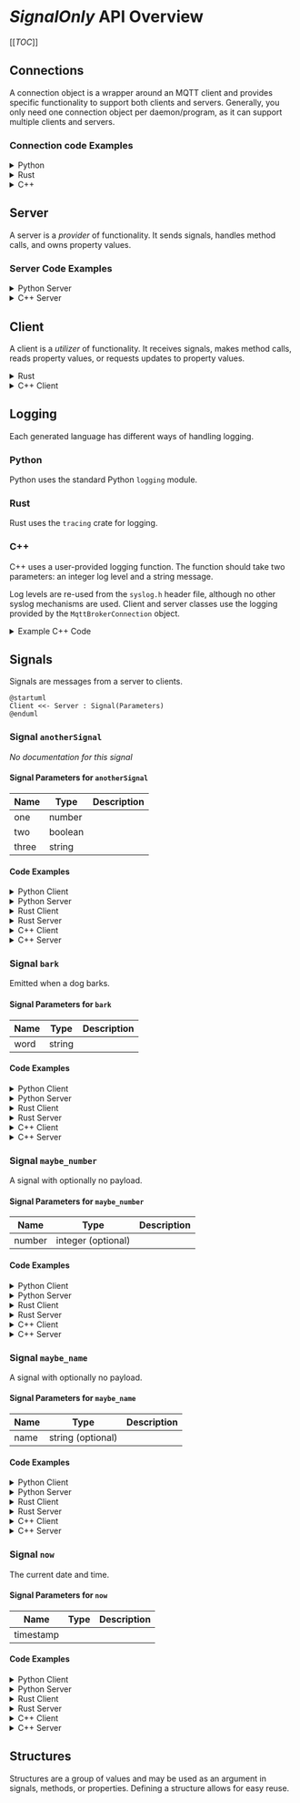 # _SignalOnly_ API Overview

[[_TOC_]]

## Connections

A connection object is a wrapper around an MQTT client and provides specific functionality to support both clients and servers.
Generally, you only need one connection object per daemon/program, as it can support multiple clients and servers.  

### Connection code Examples

<details>
  <summary>Python</summary>

```python
from connection import MqttBrokerConnection, MqttTransportType, MqttTransport

transport = MqttTransport(MqttTransportType.TCP, "localhost", 1883) # Or: MqttTransport(MqttTransportType.UNIX, socket_path="/path/to/socket")
connection_object = MqttBrokerConnection(transport)
```

The `connection_object` will be passed to client and server constructors.

</details>

<details>
  <summary>Rust</summary>

Rust implementations use the [MQTTier](https://crates.io/crates/mqttier) crate for MQTT connectivity.  MQTTier is a wrapper around the [rumqttc](https://crates.io/crates/rumqttc) crate and handles serialization, message queuing, and acknowledgments.

```rust
use mqttier::{MqttierClient, MqttierOptions};

  let conn_opts = MqttierOptionsBuilder::new()
      .connection(Connection::TcpLocalhost(1883)) // Connection::UnixSocket("/path/to/socket") is also supported.
      .build()
      .unwrap()
      .expect("Failed to build MQTT connection options");
  let mut connection = MqttierClient::new(conn_opts).unwrap().expect("Failed to create MQTT client");
```

The `connection_object` will be passed to client and server constructors.

</details>

<details>
  <summary>C++</summary>

The C++ connection object is a wrapper around the [libmosquitto](https://mosquitto.org/api/files/mosquitto-h.html) C library.  This library only supports TCP and WebSocket connections.  Unix Domain Socket support may be added in the future.

```c++
#include "broker.hpp"

auto connection_object = std::make_shared<MqttBrokerConnection>("localhost", 1883, "daemon-name");
```

The `connection_object` will be passed to client and server constructors.

</details>

## Server

A server is a _provider_ of functionality.  It sends signals, handles method calls, and owns property values.

### Server Code Examples

<details>
  <summary>Python Server</summary>

```python
from signalonlyipc.client import SignalOnlyServer

server = SignalOnlyServer(connection_object)
```

The `server` object provides methods for emitting signals and updating properties.  It also allows for decorators to indicate method call handlers.

A full example can be viewed by looking at the `if __name__ == "__main__":` section of the generated `signalonlyipc.server.py` module.

</details>


<details>
  <summary>C++ Server</summary>

```c++

```

The `server` object provides methods for emitting signals and updating properties.  It also allows for decorators to indicate method call handlers.

A full example can be viewed by looking at the generated `examples/server_main.cpp` file.`

</details>

## Client

A client is a _utilizer_ of functionality.  It receives signals, makes method calls, reads property values, or requests updates to property values.

<details>
  <summary>Rust</summary>

```rust
let api_client = SignalOnlyClient::new(&mut connection).await;
```

A full example can be viewed by looking at the generated `client/examples/client.rs` file.

</details>

<details>
  <summary>C++ Client</summary>

A full example can be viewed by looking at the generated `examples/client_main.cpp` file.

</details>

## Logging

Each generated language has different ways of handling logging.  

### Python

Python uses the standard Python `logging` module.  

### Rust

Rust uses the `tracing` crate for logging.

### C++

C++ uses a user-provided logging function.  The function should take two parameters: an integer log level and a string message. 

Log levels are re-used from the `syslog.h` header file, although no other syslog mechanisms are used.  Client and server classes use the logging provided by the `MqttBrokerConnection` object.

<details>
  <summary>Example C++ Code</summary>

```c++
#include <syslog.h>

auto connnection = std::make_shared<MqttBrokerConnection>(...);
connnection->SetLogLevel(LOG_DEBUG);
connnection->SetLogFunction([](int level, const char* msg)
{
    std::cout << "[" << level << "] " << msg << std::endl;
});
```

</details>




## Signals

Signals are messages from a server to clients.

```plantuml
@startuml
Client <<- Server : Signal(Parameters)
@enduml
```

### Signal `anotherSignal`

_No documentation for this signal_

#### Signal Parameters for `anotherSignal`

| Name          | Type     |Description|
|---------------|----------|-----------|
|      one      |  number  ||
|      two      | boolean  ||
|     three     |  string  ||

#### Code Examples

<details>
  <summary>Python Client</summary>

The `anotherSignal` signal can be subscribed to by using the client's `receive_another_signal` decorator on a callback function. The name of the function does not matter. The function is called any time the signal is received.

```python
@client.receive_another_signal
def on_another_signal(one: float, two: bool, three: str):
    print(f"Got a 'anotherSignal' signal: one={ one } two={ two } three={ three } ")
```

</details>

<details>
  <summary>Python Server</summary>

A server can emit a `anotherSignal` signal simply by calling the server's `emit_another_signal` method.

```python
server.emit_another_signal(3.14, True, "apples")
```

</details>

<details>
  <summary>Rust Client</summary>

A Rust client receives signals through a `tokio::broadcast` channel.  Receiving from the channel returns a `Result<T, RecvError>` object.  

Since receiving a message through the channel blocks, it may be best to put this into a separate async task.

```rust
let mut another_signal_signal_rx = client.get_another_signal_receiver();
print("Got a 'anotherSignal' signal: {:?}", another_signal_signal_rx.recv().await);
```

</details>

<details>
  <summary>Rust Server</summary>

A server can emit a `anotherSignal` signal simply by calling the server's `emit_another_signal` method.

```rust
let publish_result = server.emit_another_signal(3.14, true, "apples".to_string()).await;
```

The return type is a **Pinned Boxed Future** that resolves to a `Result<(), MethodReturnCode>`.  The future is resolved when the signal is sent (with "publish complete" acknowledgment) or when an error occurs.  If you need to block until the signal is received by the MQTT broker, you can `.await` the future.

</details>

<details>
  <summary>C++ Client</summary>

A client can register a callback function to be called when a `anotherSignal` signal is received.  The callback function should take the same parameters as the signal.  In this example, we are using a lambda as the callback function.

```cpp
client.registerAnotherSignalCallback([](double one, bool two, const std::string& three) {
    std::cout << "one=" <<one << " | " << "two=" <<two << " | " << "three=" <<three <<  std::endl;
});
```

</details>

<details>
  <summary>C++ Server</summary>

A `anotherSignal` signal can be emitted by calling the server's `emitAnotherSignalSignal` method.  This returns a `std::future` that can be waited on if desired.  The future is resolved when the signal is sent.

```cpp
auto anotherSignalFuture = server.emitAnotherSignalSignal(3.14, true, "apples");
anotherSignalFuture.wait(); // Optional, to block until signal is sent.
```

</details>


### Signal `bark`

Emitted when a dog barks.

#### Signal Parameters for `bark`

| Name          | Type     |Description|
|---------------|----------|-----------|
|      word     |  string  ||

#### Code Examples

<details>
  <summary>Python Client</summary>

The `bark` signal can be subscribed to by using the client's `receive_bark` decorator on a callback function. The name of the function does not matter. The function is called any time the signal is received.

```python
@client.receive_bark
def on_bark(word: str):
    print(f"Got a 'bark' signal: word={ word } ")
```

</details>

<details>
  <summary>Python Server</summary>

A server can emit a `bark` signal simply by calling the server's `emit_bark` method.

```python
server.emit_bark("apples")
```

</details>

<details>
  <summary>Rust Client</summary>

A Rust client receives signals through a `tokio::broadcast` channel.  Receiving from the channel returns a `Result<T, RecvError>` object.  

Since receiving a message through the channel blocks, it may be best to put this into a separate async task.

```rust
let mut bark_signal_rx = client.get_bark_receiver();
print("Got a 'bark' signal: {:?}", bark_signal_rx.recv().await);
```

</details>

<details>
  <summary>Rust Server</summary>

A server can emit a `bark` signal simply by calling the server's `emit_bark` method.

```rust
let publish_result = server.emit_bark("apples".to_string()).await;
```

The return type is a **Pinned Boxed Future** that resolves to a `Result<(), MethodReturnCode>`.  The future is resolved when the signal is sent (with "publish complete" acknowledgment) or when an error occurs.  If you need to block until the signal is received by the MQTT broker, you can `.await` the future.

</details>

<details>
  <summary>C++ Client</summary>

A client can register a callback function to be called when a `bark` signal is received.  The callback function should take the same parameters as the signal.  In this example, we are using a lambda as the callback function.

```cpp
client.registerBarkCallback([](const std::string& word) {
    std::cout << "word=" <<word <<  std::endl;
});
```

</details>

<details>
  <summary>C++ Server</summary>

A `bark` signal can be emitted by calling the server's `emitBarkSignal` method.  This returns a `std::future` that can be waited on if desired.  The future is resolved when the signal is sent.

```cpp
auto barkFuture = server.emitBarkSignal("apples");
barkFuture.wait(); // Optional, to block until signal is sent.
```

</details>


### Signal `maybe_number`

A signal with optionally no payload.

#### Signal Parameters for `maybe_number`

| Name          | Type     |Description|
|---------------|----------|-----------|
|     number    | integer   (optional)||

#### Code Examples

<details>
  <summary>Python Client</summary>

The `maybe_number` signal can be subscribed to by using the client's `receive_maybe_number` decorator on a callback function. The name of the function does not matter. The function is called any time the signal is received.

```python
@client.receive_maybe_number
def on_maybe_number(number: Optional[int]):
    print(f"Got a 'maybe_number' signal: number={ number } ")
```

</details>

<details>
  <summary>Python Server</summary>

A server can emit a `maybe_number` signal simply by calling the server's `emit_maybe_number` method.

```python
server.emit_maybe_number(42)
```

</details>

<details>
  <summary>Rust Client</summary>

A Rust client receives signals through a `tokio::broadcast` channel.  Receiving from the channel returns a `Result<T, RecvError>` object.  

Since receiving a message through the channel blocks, it may be best to put this into a separate async task.

```rust
let mut maybe_number_signal_rx = client.get_maybe_number_receiver();
print("Got a 'maybe_number' signal: {:?}", maybe_number_signal_rx.recv().await);
```

</details>

<details>
  <summary>Rust Server</summary>

A server can emit a `maybe_number` signal simply by calling the server's `emit_maybe_number` method.

```rust
let publish_result = server.emit_maybe_number(Some(42)).await;
```

The return type is a **Pinned Boxed Future** that resolves to a `Result<(), MethodReturnCode>`.  The future is resolved when the signal is sent (with "publish complete" acknowledgment) or when an error occurs.  If you need to block until the signal is received by the MQTT broker, you can `.await` the future.

</details>

<details>
  <summary>C++ Client</summary>

A client can register a callback function to be called when a `maybe_number` signal is received.  The callback function should take the same parameters as the signal.  In this example, we are using a lambda as the callback function.

```cpp
client.registerMaybeNumberCallback([](boost::optional<int> number) {
    std::cout << "number=" << "None" <<  std::endl;
});
```

</details>

<details>
  <summary>C++ Server</summary>

A `maybe_number` signal can be emitted by calling the server's `emitMaybeNumberSignal` method.  This returns a `std::future` that can be waited on if desired.  The future is resolved when the signal is sent.

```cpp
auto maybeNumberFuture = server.emitMaybeNumberSignal(42);
maybeNumberFuture.wait(); // Optional, to block until signal is sent.
```

</details>


### Signal `maybe_name`

A signal with optionally no payload.

#### Signal Parameters for `maybe_name`

| Name          | Type     |Description|
|---------------|----------|-----------|
|      name     |  string   (optional)||

#### Code Examples

<details>
  <summary>Python Client</summary>

The `maybe_name` signal can be subscribed to by using the client's `receive_maybe_name` decorator on a callback function. The name of the function does not matter. The function is called any time the signal is received.

```python
@client.receive_maybe_name
def on_maybe_name(name: Optional[str]):
    print(f"Got a 'maybe_name' signal: name={ name } ")
```

</details>

<details>
  <summary>Python Server</summary>

A server can emit a `maybe_name` signal simply by calling the server's `emit_maybe_name` method.

```python
server.emit_maybe_name("apples")
```

</details>

<details>
  <summary>Rust Client</summary>

A Rust client receives signals through a `tokio::broadcast` channel.  Receiving from the channel returns a `Result<T, RecvError>` object.  

Since receiving a message through the channel blocks, it may be best to put this into a separate async task.

```rust
let mut maybe_name_signal_rx = client.get_maybe_name_receiver();
print("Got a 'maybe_name' signal: {:?}", maybe_name_signal_rx.recv().await);
```

</details>

<details>
  <summary>Rust Server</summary>

A server can emit a `maybe_name` signal simply by calling the server's `emit_maybe_name` method.

```rust
let publish_result = server.emit_maybe_name(Some("apples".to_string())).await;
```

The return type is a **Pinned Boxed Future** that resolves to a `Result<(), MethodReturnCode>`.  The future is resolved when the signal is sent (with "publish complete" acknowledgment) or when an error occurs.  If you need to block until the signal is received by the MQTT broker, you can `.await` the future.

</details>

<details>
  <summary>C++ Client</summary>

A client can register a callback function to be called when a `maybe_name` signal is received.  The callback function should take the same parameters as the signal.  In this example, we are using a lambda as the callback function.

```cpp
client.registerMaybeNameCallback([](boost::optional<std::string> name) {
    std::cout << "name=" << "None" <<  std::endl;
});
```

</details>

<details>
  <summary>C++ Server</summary>

A `maybe_name` signal can be emitted by calling the server's `emitMaybeNameSignal` method.  This returns a `std::future` that can be waited on if desired.  The future is resolved when the signal is sent.

```cpp
auto maybeNameFuture = server.emitMaybeNameSignal(boost::make_optional(std::string("apples")));
maybeNameFuture.wait(); // Optional, to block until signal is sent.
```

</details>


### Signal `now`

The current date and time.

#### Signal Parameters for `now`

| Name          | Type     |Description|
|---------------|----------|-----------|
|   timestamp   |          ||

#### Code Examples

<details>
  <summary>Python Client</summary>

The `now` signal can be subscribed to by using the client's `receive_now` decorator on a callback function. The name of the function does not matter. The function is called any time the signal is received.

```python
@client.receive_now
def on_now(timestamp: datetime):
    print(f"Got a 'now' signal: timestamp={ timestamp } ")
```

</details>

<details>
  <summary>Python Server</summary>

A server can emit a `now` signal simply by calling the server's `emit_now` method.

```python
server.emit_now(datetime.now())
```

</details>

<details>
  <summary>Rust Client</summary>

A Rust client receives signals through a `tokio::broadcast` channel.  Receiving from the channel returns a `Result<T, RecvError>` object.  

Since receiving a message through the channel blocks, it may be best to put this into a separate async task.

```rust
let mut now_signal_rx = client.get_now_receiver();
print("Got a 'now' signal: {:?}", now_signal_rx.recv().await);
```

</details>

<details>
  <summary>Rust Server</summary>

A server can emit a `now` signal simply by calling the server's `emit_now` method.

```rust
let publish_result = server.emit_now(chrono::Utc::now()).await;
```

The return type is a **Pinned Boxed Future** that resolves to a `Result<(), MethodReturnCode>`.  The future is resolved when the signal is sent (with "publish complete" acknowledgment) or when an error occurs.  If you need to block until the signal is received by the MQTT broker, you can `.await` the future.

</details>

<details>
  <summary>C++ Client</summary>

A client can register a callback function to be called when a `now` signal is received.  The callback function should take the same parameters as the signal.  In this example, we are using a lambda as the callback function.

```cpp
client.registerNowCallback([](std::chrono::time_point<std::chrono::system_clock> timestamp) {
    std::cout << "timestamp=" <<timestamp <<  std::endl;
});
```

</details>

<details>
  <summary>C++ Server</summary>

A `now` signal can be emitted by calling the server's `emitNowSignal` method.  This returns a `std::future` that can be waited on if desired.  The future is resolved when the signal is sent.

```cpp
auto nowFuture = server.emitNowSignal(std::chrono::system_clock::now());
nowFuture.wait(); // Optional, to block until signal is sent.
```

</details>






## Structures

Structures are a group of values and may be used as an argument in signals, methods, or properties.  Defining a structure allows for easy reuse.
